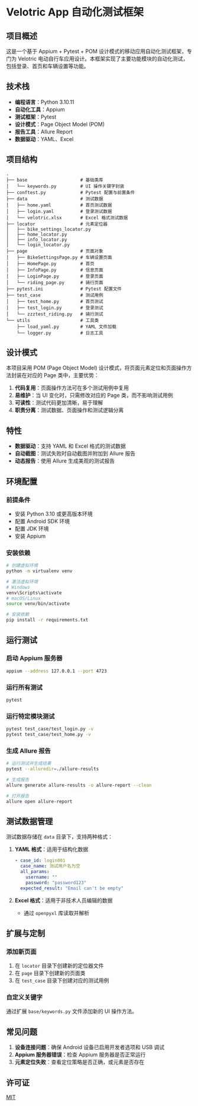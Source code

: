 # Velotric App 自动化测试框架

## 项目概述

这是一个基于 Appium + Pytest + POM 设计模式的移动应用自动化测试框架，专门为 Velotric 电动自行车应用设计。本框架实现了主要功能模块的自动化测试，包括登录、首页和车辆设置等功能。

## 技术栈

- **编程语言**：Python 3.10.11
- **自动化工具**：Appium
- **测试框架**：Pytest
- **设计模式**：Page Object Model (POM)
- **报告工具**：Allure Report
- **数据驱动**：YAML、Excel

## 项目结构

```
.
├── base                    # 基础类库
│   └── keywords.py         # UI 操作关键字封装
├── conftest.py             # Pytest 配置与前置条件
├── data                    # 测试数据
│   ├── home.yaml           # 首页测试数据
│   ├── login.yaml          # 登录测试数据
│   └── velotric.xlsx       # Excel 格式测试数据
├── locator                 # 元素定位器
│   ├── bike_settings_locator.py
│   ├── home_locator.py
│   ├── info_locator.py
│   └── login_locator.py
├── page                    # 页面对象
│   ├── BikeSettingsPage.py # 车辆设置页面
│   ├── HomePage.py         # 首页
│   ├── InfoPage.py         # 信息页面
│   ├── LoginPage.py        # 登录页面
│   └── riding_page.py      # 骑行页面
├── pytest.ini              # Pytest 配置文件
├── test_case               # 测试用例
│   ├── test_home.py        # 首页测试
│   ├── test_login.py       # 登录测试
│   └── zzztest_riding.py   # 骑行测试
└── utils                   # 工具类
    ├── load_yaml.py        # YAML 文件加载
    └── logger.py           # 日志工具
```

## 设计模式

本项目采用 POM (Page Object Model) 设计模式，将页面元素定位和页面操作方法封装在对应的 Page 类中，主要优势：

1. **代码复用**：页面操作方法可在多个测试用例中复用
2. **易维护**：当 UI 变化时，只需修改对应的 Page 类，而不影响测试用例
3. **可读性**：测试代码更加清晰，易于理解
4. **职责分离**：测试数据、页面操作和测试逻辑分离

## 特性

- **数据驱动**：支持 YAML 和 Excel 格式的测试数据
- **自动截图**：测试失败时自动截图并附加到 Allure 报告
- **动态报告**：使用 Allure 生成美观的测试报告

## 环境配置

### 前提条件

- 安装 Python 3.10 或更高版本环境
- 配置 Android SDK 环境
- 配置 JDK 环境
- 安装 Appium

### 安装依赖

```bash
# 创建虚拟环境
python -m virtualenv venv

# 激活虚拟环境
# Windows
venv\Scripts\activate
# macOS/Linux
source venv/bin/activate

# 安装依赖
pip install -r requirements.txt
```

## 运行测试

### 启动 Appium 服务器

```bash
appium --address 127.0.0.1 --port 4723
```

### 运行所有测试

```bash
pytest
```

### 运行特定模块测试

```bash
pytest test_case/test_login.py -v
pytest test_case/test_home.py -v
```

### 生成 Allure 报告

```bash
# 运行测试并生成结果
pytest --alluredir=./allure-results

# 生成报告
allure generate allure-results -o allure-report --clean

# 打开报告
allure open allure-report
```

## 测试数据管理

测试数据存储在 `data` 目录下，支持两种格式：

1. **YAML 格式**：适用于结构化数据
   ```yaml
   - case_id: login001
     case_name: 测试用户名为空
     all_params:
       username: ""
       password: "password123"
     expected_result: "Email can't be empty"
   ```

2. **Excel 格式**：适用于非技术人员编辑的数据
   - 通过 `openpyxl` 库读取并解析

## 扩展与定制

### 添加新页面

1. 在 `locator` 目录下创建新的定位器文件
2. 在 `page` 目录下创建新的页面类
3. 在 `test_case` 目录下创建对应的测试用例

### 自定义关键字

通过扩展 `base/keywords.py` 文件添加新的 UI 操作方法。

## 常见问题

1. **设备连接问题**：确保 Android 设备已启用开发者选项和 USB 调试
2. **Appium 服务器错误**：检查 Appium 服务器是否正常运行
3. **元素定位失败**：查看定位策略是否正确，或元素是否存在


## 许可证

[MIT](LICENSE)
